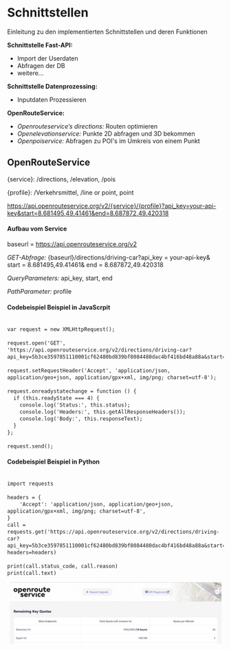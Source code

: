# Schnittstellen

Einleitung zu den implementierten Schnittstellen und deren Funktionen

**Schnittstelle Fast-API:**

- Import der Userdaten
- Abfragen der DB
- weitere...

**Schnittstelle Datenprozessing:**

- Inputdaten Prozessieren

**OpenRouteService:**

- _Openrouteservice’s directions:_ Routen optimieren
- _Openelevationservice:_ Punkte 2D abfragen und 3D bekommen
- _Openpoiservice:_ Abfragen zu POI's im Umkreis von einem Punkt

## OpenRouteService

{service}: /directions, /elevation, /pois

{profile}: /Verkehrsmittel, /line or point, point

https://api.openrouteservice.org/v2/{service}/{profile}?api_key=your-api-key&start=8.681495,49.41461&end=8.687872,49.420318

#### Aufbau vom Service

baseurl = https://api.openrouteservice.org/v2

_GET-Abfrage:_ {baseurl}/directions/driving-car?api_key = your-api-key& start = 8.681495,49.41461& end = 8.687872,49.420318

_QueryParameters:_ api_key, start, end

_PathParameter:_ profile

#### Codebeispiel Beispiel in JavaScrpit

```shell

var request = new XMLHttpRequest();

request.open('GET', 'https://api.openrouteservice.org/v2/directions/driving-car?api_key=5b3ce3597851110001cf62480bd839bf8084480dac4bf416bd48a88a&start=8.681495,49.41461&end=8.687872,49.420318');

request.setRequestHeader('Accept', 'application/json, application/geo+json, application/gpx+xml, img/png; charset=utf-8');

request.onreadystatechange = function () {
  if (this.readyState === 4) {
    console.log('Status:', this.status);
    console.log('Headers:', this.getAllResponseHeaders());
    console.log('Body:', this.responseText);
  }
};

request.send();

```

#### Codebeispiel Beispiel in Python

```shell

import requests

headers = {
    'Accept': 'application/json, application/geo+json, application/gpx+xml, img/png; charset=utf-8',
}
call = requests.get('https://api.openrouteservice.org/v2/directions/driving-car?api_key=5b3ce3597851110001cf62480bd839bf8084480dac4bf416bd48a88a&start=8.681495,49.41461&end=8.687872,49.420318', headers=headers)

print(call.status_code, call.reason)
print(call.text)

```

![Zugriffe auf ORS-Servics](bilder\ORS_API_Screenshot.png)
